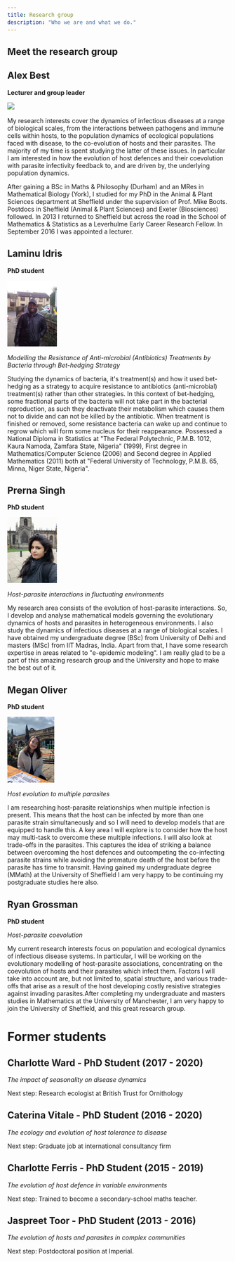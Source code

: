 ```yaml
---
title: Research group 
description: "Who we are and what we do."
---
```

## Meet the research group
## Alex Best
**Lecturer and group leader**

<img src="docs/assets/Alex.JPG" height="150">

My research interests cover the dynamics of infectious diseases at a range of biological scales, from the interactions between pathogens and immune cells within hosts, to the population dynamics of ecological populations faced with disease, to the co-evolution of hosts and their parasites. The majority of my time is spent studying the latter of these issues. In particular I am interested in how the evolution of host defences and their coevolution with parasite infectivity feedback to, and are driven by, the underlying population dynamics.

After gaining a BSc in Maths & Philosophy (Durham) and an MRes in Mathematical Biology (York), I studied for my PhD in the Animal & Plant Sciences department at Sheffield under the supervision of Prof. Mike Boots. Postdocs in Sheffield (Animal & Plant Sciences) and Exeter (Biosciences) followed. In 2013 I returned to Sheffield but across the road in the School of Mathematics & Statistics as a Leverhulme Early Career Research Fellow. In September 2016 I was appointed a lecturer.

## Laminu Idris
**PhD student**

<img src="docs/assets/laminu.jpg" height="150">

*Modelling the Resistance of Anti-microbial (Antibiotics) Treatments by Bacteria through Bet-hedging Strategy*

Studying the dynamics of bacteria, it's treatment(s) and how it used bet-hedging as a strategy to acquire resistance to antibiotics (anti-microbial) treatment(s) rather than other strategies. In this context of bet-hedging, some fractional parts of the bacteria will not take part in the bacterial reproduction, as such they deactivate their metabolism which causes them not to divide and can not be killed by the antibiotic. When treatment is finished or removed, some resistance bacteria can wake up and continue to regrow which will form some nucleus for their reappearance. Possessed a National Diploma in Statistics at "The Federal Polytechnic, P.M.B. 1012, Kaura Namoda, Zamfara State, Nigeria" (1999), First degree in Mathematics/Computer Science (2006) and Second degree in Applied Mathematics (2011) both at "Federal University of Technology, P.M.B. 65, Minna, Niger State, Nigeria". 

## Prerna Singh
**PhD student**

<img src="docs/assets/Prerna.jpeg" height="150">

*Host-parasite interactions in fluctuating environments*

My research area consists of the evolution of host-parasite interactions. So, I develop and analyse mathematical models governing the evolutionary dynamics of hosts and parasites in heterogeneous environments. I also study the dynamics of infectious diseases at a range of biological scales. I have obtained my undergraduate degree (BSc) from University of Delhi and masters (MSc) from IIT Madras, India. Apart from that, I have some research expertise in areas related to "e-epidemic modeling". I am really glad to be a part of this amazing research group and the University and hope to make the best out of it. 

## Megan Oliver
**PhD student**

<img src="docs/assets/Megan.jpg" height="150">

*Host evolution to multiple parasites*

I am researching host-parasite relationships when multiple infection is present. This means that the host can be infected by more than one parasite strain simultaneously and so I will need to develop models that are equipped to handle this. A key area I will explore is to consider how the host may multi-task to overcome these multiple infections. I will also look at trade-offs in the parasites. This captures the idea of striking a balance between overcoming the host defences and outcompeting the co-infecting parasite strains while avoiding the premature death of the host before the parasite has time to transmit. Having gained my undergraduate degree (MMath) at the University of Sheffield I am very happy to be continuing my postgraduate studies here also. 

## Ryan Grossman
**PhD student**
 
*Host-parasite coevolution*

My current research interests focus on population and ecological dynamics of infectious disease systems. In particular, I will be working on the evolutionary modelling of host-parasite associations, concentrating on the coevolution of hosts and their parasites which infect them. Factors I will take into account are, but not limited to, spatial structure, and various trade-offs that arise as a result of the host developing costly resistive strategies against invading parasites.After completing my undergraduate and masters studies in Mathematics at the University of Manchester, I am very happy to join the University of Sheffield, and this great research group. 

# Former students
## Charlotte Ward - PhD Student (2017 - 2020)
*The impact of seasonality on disease dynamics*

Next step: Research ecologist at British Trust for Ornithology

## Caterina Vitale - PhD Student (2016 - 2020)
*The ecology and evolution of host tolerance to disease*

Next step: Graduate job at international consultancy firm

## Charlotte Ferris - PhD Student (2015 - 2019)
*The evolution of host defence in variable environments*

Next step: Trained to become a secondary-school maths teacher.

## Jaspreet Toor - PhD Student (2013 - 2016)
*The evolution of hosts and parasites in complex communities*

Next step: Postdoctoral position at Imperial. 
